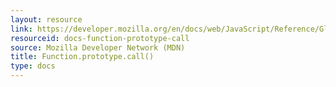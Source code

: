 ```yaml
---
layout: resource
link: https://developer.mozilla.org/en/docs/web/JavaScript/Reference/Global_Objects/Function/call
resourceid: docs-function-prototype-call
source: Mozilla Developer Network (MDN)
title: Function.prototype.call()
type: docs
---
```


